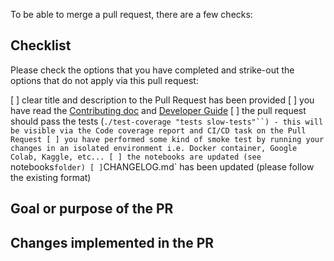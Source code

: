 To be able to merge a pull request, there are a few checks:

## Checklist

Please check the options that you have completed and strike-out the options that do not apply via this pull request:

[ ] clear title and description to the Pull Request has been provided
[ ] you have read the [Contributing doc](https://github.com/neomatrix369/nlp_profiler/blob/master/CONTRIBUTING.md) and [Developer Guide](https://github.com/neomatrix369/nlp_profiler/blob/master/developer-guide.md)
[ ] the pull request should pass the tests (`./test-coverage "tests slow-tests"``) - this will be visible via the Code coverage report and CI/CD task on the Pull Request
[ ] you have performed some kind of smoke test by running your changes in an isolated environment i.e. Docker container, Google Colab, Kaggle, etc...
[ ] the notebooks are updated (see `notebooks` folder)
[ ] `CHANGELOG.md` has been updated (please follow the existing format)


## Goal or purpose of the PR


<!-- 

Short description outlining what the Pull Request does, and reference the related GitHub issue(s):
  - describe the impact of the change in this PR to the _user_ of this repository (e.g. end user, contributor, developer).
  - describe the new behaviour in _present tense_, and the old behaviour and how it's been changed in _past tense_.

-->

## Changes implemented in the PR

<!-- 

Please explain what you implemented, why your changes are the best way to achieve the goal(s) above. Also please describe a high-level flow of the implementation and if necessary add some code-level details. If possible provide examples, screen-shots or references to other resources.

This would allow the reviewer to understand your intentions in the code much better.

-->